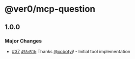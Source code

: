 # @ver0/mcp-question

## 1.0.0

### Major Changes

- [#37](https://github.com/ver0-project/mcps/pull/37) [`458d51b`](https://github.com/ver0-project/mcps/commit/458d51b5478ac3a8088c731a9d8b25529fe8419a) Thanks [@xobotyi](https://github.com/xobotyi)! - Initial tool implementation
